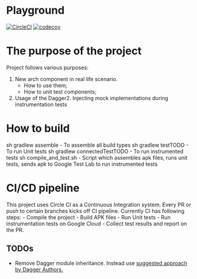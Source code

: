# Playground

[![CircleCI](https://circleci.com/gh/bkodirov/Playground-Android-.svg?style=svg)](https://circleci.com/gh/bkodirov/Playground-Android-)
[![codecov](https://codecov.io/gh/bkodirov/Playground-Android-/branch/master/graph/badge.svg)](https://codecov.io/gh/bkodirov/Playground-Android-)

# The purpose of the project
Project follows various purposes:
1. New arch component in real life scenario.
    - How to use them;
    - How to unit test components;
2. Usage of the Dagger2. Injecting mock implementations during instrumentation tests

# How to build
sh gradlew assemble -  To assemble all build types
sh gradlew testTODO - To run Unit tests
sh gradlew connectedTestTODO - To run instrumented tests
sh compile_and_test.sh - Script which assembles apk files, runs unit tests, sends apk to Google Test Lab to run instrumented tests

# CI/CD pipeline
This project uses Circle CI as a Continuous Integration system.
Every PR or push to certain branches kicks off CI pipeline.
Currently CI has following steps:
    - Compile the project
    - Build APK files
    - Run Unit tests
    - Run instrumentation tests on Google Cloud
    - Collect test results and report on the PR.

## TODOs
- Remove Dagger module inheritance. Instead use [suggested approach by Dagger Authors.](https://google.github.io/dagger/testing.html)
